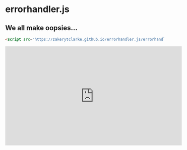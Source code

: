 # errorhandler.js


## We all make oopsies...


```markdown
<script src="https://zakerytclarke.github.io/errorhandler.js/errorhandler.js"></script>  
```

<iframe width="560" height="315" src="https://www.youtube.com/embed/koMse8W76zk" frameborder="0" allow="autoplay; encrypted-media" allowfullscreen></iframe>

<script src="https://zakerytclarke.github.io/errorhandler.js/errorhandler.js"></script>  

<script>
alert("Error";
</script>  

